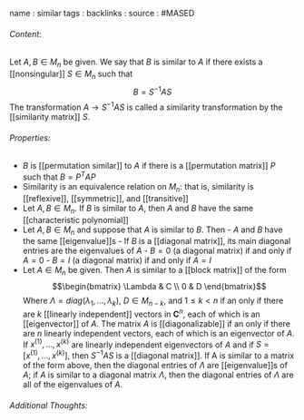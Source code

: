 name : similar
tags : 
backlinks : 
source : #MASED 

###### Content:
Let $A, B \in M_n$ be given. We say that $B$ is similar to $A$ if there exists a [[nonsingular]] $S \in M_n$ such that $$B = S^{-1}AS$$ The transformation $A \rightarrow S^{-1}AS$ is called a similarity transformation by the [[similarity matrix]] $S$.

###### Properties:
- $B$ is [[permutation similar]] to $A$ if there is a [[permutation matrix]] $P$ such that $B = P^TAP$
- Similarity is an equivalence relation on $M_n$: that is, similarity is [[reflexive]], [[symmetric]], and [[transitive]]
- Let $A,B \in M_n$. If $B$ is similar to $A$, then $A$ and $B$ have the same [[characteristic polynomial]]
- Let $A, B \in M_n$ and suppose that $A$ is similar to $B$. Then
		- $A$ and $B$ have the same [[eigenvalue]]s
		- If $B$ is a [[diagonal matrix]], its main diagonal entries are the eigenvalues of $A$
		- $B=0$ (a diagonal matrix) if and only if $A=0$
		- $B=I$ (a diagonal matrix) if and only if $A=I$
- Let $A \in M_n$ be given. Then $A$ is similar to a [[block matrix]] of the form 
$$\begin{bmatrix}
\Lambda & C \\
0 & D
\end{bmatrix}$$
Where  $\Lambda = diag(\lambda_1,...,\lambda_k)$, $D \in M_{n-k}$, and $1 \leq k < n$ if an only if there are $k$ [[linearly independent]] vectors in $\textbf{C}^n$, each of which is an [[eigenvector]] of $A$. The matrix $A$ is [[diagonalizable]] if an only if there are $n$ linearly independent vectors, each of which is an eigenvector of $A$. If $x^{(1)},...,x^{(k)}$ are linearly independent eigenvectors of $A$ and if $S = [x^{(1)},...,x^{(k)}]$, then $S^{-1}AS$ is a [[diagonal matrix]]. If A is similar to a matrix of the form above, then the diagonal entries of $\Lambda$ are [[eigenvalue]]s of $A$; if $A$ is similar to a diagonal matrix $\Lambda$, then the diagonal entries of $\Lambda$ are all of the eigenvalues of $A$.

###### Additional Thoughts:
